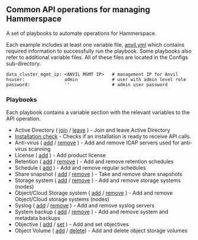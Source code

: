 ## Common API operations for managing Hammerspace

A set of playbooks to automate operations for Hammerspace.

Each example includes at least one variable file, [anvil.yml](anvil.yml) which contains required
information to successfully run the playbook. Some playbooks also refer to additional variable files. All of these files are located in the Configs sub-directory.

```
data_cluster_mgmt_ip: <ANVIL MGMT IP>   # management IP for Anvil
hsuser:               admin             # user with admin level role
password:             ''                # admin user password
```
### Playbooks ###
Each playbook contains a variable section with the relevant variables to the API operation.

- Active Directory ( [join](ad-join.yml) / [leave](ad-leave.yml) ) - Join and leave Active Directory
- [Installation check](install-ready.yml) - Checks if an installation is ready to receive API calls.
- Anti-virus ( [add](av-add.yml) / [remove](av-remove.yml) ) - Add and remove ICAP servers used for anti-virus scanning
- License ( [add](license-node-add.yml) ) - Add product license
- Retention ( [add](retention-add.yml) / [remove](retention-delete.yml) ) - Add and remove retention schedules
- Schedule ( [add](schedule-add.yml) ) - Add and remove regular schedules
- Share snapshot ( [add](share-snapshot-add.yml) / [remove](share-snapshot-remove.yml) ) - Take and remove share snapshots
- Storage system ( [add](storage-system-add.yml) / [remove](storage-system-remove.yml) ) - Add and remove storage systems (nodes)
- Object/Cloud Storage system ( [add](object-storage-system-add.yml) / [remove](object-storage-system-remove.yml) ) - Add and remove Object/Cloud storage systems (nodes)
- Syslog ( [add](syslog-add.yml) / [remove](syslog-remove.yml) ) - Add and remove syslog servers
- System backup ( [add](system-backup-add.yml) / [remove](system-backup-remove.yml) ) - Add and remove system and metadata backups
- Objective ( [add](objective-add.yml) / [set](objective-set.yml) ) - Add and set objectives
- Object Volume ( [add](object-storage-volume-add.yml) / [delete](object-storage-volume-delete.yml)) - Add and delete object storage volumes

